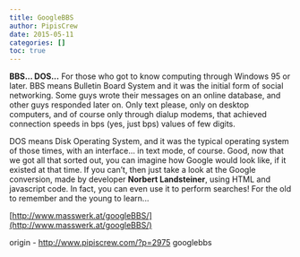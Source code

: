 ```yaml
---
title: GoogleBBS
author: PipisCrew
date: 2015-05-11
categories: []
toc: true
---
```


**BBS... DOS...** For those who got to know computing through Windows 95 or later. BBS means Bulletin Board System and it was the initial form of social networking. Some guys wrote their messages on an online database, and other guys responded later on. Only text please, only on desktop computers, and of course only through dialup modems, that achieved connection speeds in bps (yes, just bps) values of few digits.

DOS means Disk Operating System, and it was the typical operating system of those times, with an interface... in text mode, of course. Good, now that we got all that sorted out, you can imagine how Google would look like, if it existed at that time. If you can’t, then just take a look at the Google conversion, made by developer **Norbert Landsteiner**, using HTML and javascript code. In fact, you can even use it to perform searches! For the old to remember and the young to learn...

[http://www.masswerk.at/googleBBS/](http://www.masswerk.at/googleBBS/)

origin - http://www.pipiscrew.com/?p=2975 googlebbs